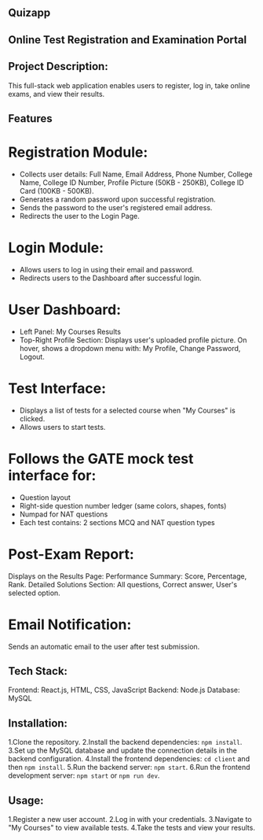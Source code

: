 ## Quizapp
## Online Test Registration and Examination Portal

## Project Description:
This full-stack web application enables users to register, log in, take online exams, and view their results.

## Features
# Registration Module:
- Collects user details: Full Name, Email Address, Phone Number, College Name, College ID Number, Profile Picture (50KB - 250KB), College ID Card (100KB - 500KB).
- Generates a random password upon successful registration.
- Sends the password to the user's registered email address.
- Redirects the user to the Login Page.
  
# Login Module:
- Allows users to log in using their email and password.
- Redirects users to the Dashboard after successful login.
  
# User Dashboard:
- Left Panel:
    My Courses
    Results
- Top-Right Profile Section:
    Displays user's uploaded profile picture.
    On hover, shows a dropdown menu with: My Profile, Change Password, Logout.
  
# Test Interface:
- Displays a list of tests for a selected course when "My Courses" is clicked.
- Allows users to start tests.
  
# Follows the GATE mock test interface for:
- Question layout
- Right-side question number ledger (same colors, shapes, fonts)
- Numpad for NAT questions
- Each test contains:
     2 sections
     MCQ and NAT question types
  
# Post-Exam Report:
Displays on the Results Page:
Performance Summary: Score, Percentage, Rank.
Detailed Solutions Section: All questions, Correct answer, User's selected option.

# Email Notification:
Sends an automatic email to the user after test submission.

## Tech Stack:
Frontend: React.js, HTML, CSS, JavaScript
Backend: Node.js
Database: MySQL

## Installation:
1.Clone the repository.
2.Install the backend dependencies: `npm install`.
3.Set up the MySQL database and update the connection details in the backend configuration.
4.Install the frontend dependencies: `cd client` and then `npm install`.
5.Run the backend server: `npm start`.
6.Run the frontend development server: `npm start` or `npm run dev`.

## Usage:
1.Register a new user account.
2.Log in with your credentials.
3.Navigate to "My Courses" to view available tests.
4.Take the tests and view your results.

